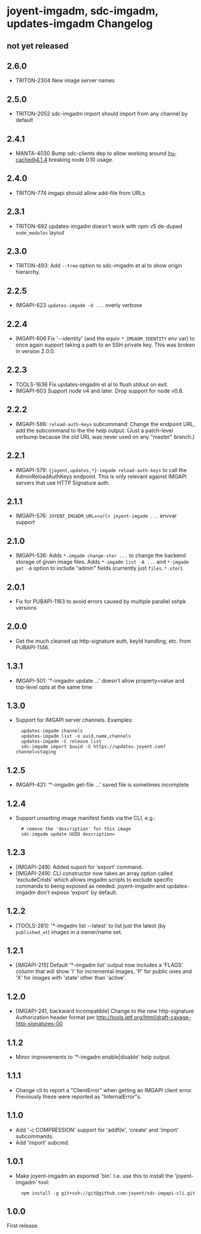 # joyent-imgadm, sdc-imgadm, updates-imgadm Changelog

## not yet released

## 2.6.0

 - TRITON-2304 New image server names

## 2.5.0

 - TRITON-2052 sdc-imgadm import should import from any channel by default

## 2.4.1

- MANTA-4030 Bump sdc-clients dep to allow working around lru-cache@4.1.4
  breaking node 0.10 usage.

## 2.4.0

- TRITON-774 imgapi should allow add-file from URLs

## 2.3.1

- TRITON-692 updates-imgadm doesn't work with npm v5 de-duped `node_modules`
  layout

## 2.3.0

- TRITON-493: Add `--tree` option to sdc-imgadm et al to show origin
  hierarchy.

## 2.2.5

- IMGAPI-623 `updates-imgadm -d ...` overly verbose

## 2.2.4

- IMGAPI-606 Fix '--identity' (and the equiv `*_IMGADM_IDENTITY` env var) to
  once again support taking a path to an SSH private key. This was broken
  in version 2.0.0.

## 2.2.3

- TOOLS-1636 Fix updates-imgadm et al to flush stdout on exit.
- IMGAPI-603 Support node v4 and later. Drop support for node v0.8.

## 2.2.2

- IMGAPI-586: `reload-auth-keys` subcommand: Change the endpoint URL, add the
  subcommand to the the help output. (Just a patch-level verbump because the
  old URL was never used on any "master" branch.)

## 2.2.1

- IMGAPI-579: `{joyent,updates,*}-imgadm reload-auth-keys` to call the
  AdminReloadAuthKeys endpoint. This is only relevant against IMGAPI servers
  that use HTTP Signature auth.

## 2.1.1

- IMGAPI-576: `JOYENT_IMGADM_URL=<url> joyent-imgadm ...` envvar support

## 2.1.0

- IMGAPI-536: Adds `*-imgadm change-stor ...` to change the backend storage of
  given image files. Adds `*-imgadm list -A ...` and `*-imgadm get -A` option
  to include "admin" fields (currently just `files.*.stor`).

## 2.0.1

- Fix for PUBAPI-1163 to avoid errors caused by multiple parallel sshpk versions

## 2.0.0

- Get the much cleaned up http-signature auth, keyId handling, etc. from PUBAPI-1146.

## 1.3.1

- IMGAPI-501: '*-imgadm update ...' doesn't allow property=value and top-level opts at the same time

## 1.3.0

- Support for IMGAPI server channels. Examples:

        updates-imgadm channels
        updates-imgadm list -o uuid,name,channels
        updates-imgadm -C release list
        sdc-imgadm import $uuid -S https://updates.joyent.com?channel=staging

## 1.2.5

- IMGAPI-421: '*-imgadm get-file ...' saved file is sometimes incomplete

## 1.2.4

- Support *unsetting* image manifest fields via the CLI, e.g.:

        # remove the 'description' for this image
        sdc-imgadm update UUID description=

## 1.2.3

- [IMGAPI-249]: Added suport for 'export' command.
- [IMGAPI-249]: CLI constructor now takes an array option called 'excludeCmds'
  which allows imgadm scripts to exclude specific commands to being exposed as
  needed. joyent-imgadm and updates-imgadm don't expose 'export' by default.

## 1.2.2

- [TOOLS-281]: '*-imgadm list --latest' to list just the latest (by `published_at`) images
  in a owner/name set.

## 1.2.1

- [IMGAPI-215] Default '*-imgadm list' output now includes a 'FLAGS'
  column that will show 'I' for incremental images, 'P' for public
  ones and 'X' for images with 'state' other than 'active'.

## 1.2.0

- [IMGAPI-241, backward incompatible] Change to the new http-signature
  Authorization header format per
  <http://tools.ietf.org/html/draft-cavage-http-signatures-00>

## 1.1.2

- Minor improvements to '*-imgadm enable|disable' help output.

## 1.1.1

- Change cli to report a "ClientError" when getting an IMGAPI client error.
  Previously these were reported as "InternalError"s.


## 1.1.0

- Add '-c COMPRESSION' support for 'addfile', 'create' and 'import'
  subcommands.
- Add 'import' subcmd.


## 1.0.1

- Make joyent-imgadm an exported 'bin'. I.e. use this to install the
  'joyent-imgadm' tool:

        npm install -g git+ssh://git@github.com:joyent/sdc-imgapi-cli.git

## 1.0.0

First release.
